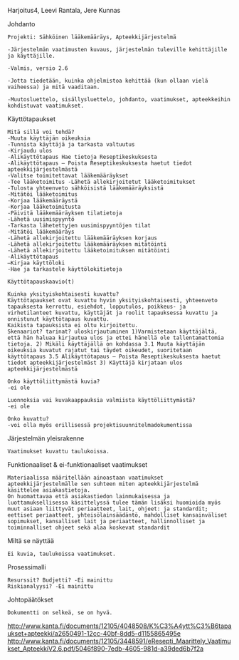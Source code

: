 Harjoitus4, Leevi Rantala, Jere Kunnas

Johdanto

	Projekti: Sähköinen lääkemääräys, Apteekkijärjestelmä

	-Järjestelmän vaatimusten kuvaus, järjestelmän tuleville kehittäjille ja käyttäjille.

	-Valmis, versio 2.6

	-Jotta tiedetään, kuinka ohjelmistoa kehittää (kun ollaan vielä vaiheessa) ja mitä vaaditaan.

	-Muutosluettelo, sisällysluettelo, johdanto, vaatimukset, apteekkeihin kohdistuvat vaatimukset.

Käyttötapaukset

	Mitä sillä voi tehdä?
	-Muuta käyttäjän oikeuksia
	-Tunnista käyttäjä ja tarkasta valtuutus
	-Kirjaudu ulos
	-Alikäyttötapaus Hae tietoja Reseptikeskuksesta
	-Alikäyttötapaus – Poista Reseptikeskuksesta haetut tiedot apteekkijärjestelmästä
	-Valitse toimitettavat lääkemääräykset
	-Tee lääketoimitus -Lähetä allekirjoitetut lääketoimitukset
	-Tulosta yhteenveto sähköisistä lääkemääräyksistä
	-Mitätöi lääketoimitus
	-Korjaa lääkemääräystä
	-Korjaa lääketoimitusta
	-Päivitä lääkemääräyksen tilatietoja
	-Lähetä uusimispyyntö
	-Tarkasta lähetettyjen uusimispyyntöjen tilat
	-Mitätöi lääkemääräys
	-Lähetä allekirjoitettu lääkemääräyksen korjaus
	-Lähetä allekirjoitettu lääkemääräyksen mitätöinti
	-Lähetä allekirjoitettu lääketoimituksen mitätöinti
	-Alikäyttötapaus
	–Kirjaa käyttöloki
	-Hae ja tarkastele käyttölokitietoja 
	
	Käyttötapauskaavio(t)
	
	Kuinka yksityiskohtaisesti kuvattu?
	Käyttötapaukset ovat kuvattu hyvin yksityiskohtaisesti, yhteenveto tapauksesta kerrottu, esiehdot, lopputulos, poikkeus- ja virhetilanteet kuvattu, käyttäjät ja roolit tapauksessa kuvattu ja onnistunut käyttötapaus kuvattu.
	Kaikista tapauksista ei oltu kirjoitettu.
	Skenaariot? tarinat? uloskirjautuminen 1)Varmistetaan käyttäjältä, että hän haluaa kirjautua ulos ja ettei hänellä ole tallentamattomia tietoja. 2) Mikäli käyttäjällä on kohdassa 3.1 Muuta käyttäjän oikeuksia kuvatut rajatut tai täydet oikeudet, suoritetaan käyttötapaus 3.5 Alikäyttötapaus – Poista Reseptikeskuksesta haetut tiedot apteekkijärjestelmäst 3) Käyttäjä kirjataan ulos apteekkijärjestelmästä 
	
	Onko käyttöliittymästä kuvia?
	-ei ole
	
	Luonnoksia vai kuvakaappauksia valmiista käyttöliittymästä?
	-ei ole 
	
	Onko kuvattu? 
	-voi olla myös erillisessä projektisuunnitelmadokumentissa


Järjestelmän yleisrakenne

	Vaatimukset kuvattu taulukoissa.

Funktionaaliset & ei-funktionaaliset vaatimukset

	Materiaalissa määritellään ainoastaan vaatimukset apteekkijärjestelmälle sen suhteen miten apteekkijärjestelmä käsittelee asiakastietoja.
	On huomattavaa että asiakastiedon lainmukaisessa ja luottamuksellisessa käsittelyssä tulee tämän lisäksi huomioida myös muut asiaan liittyvät periaatteet, lait, ohjeet: ja standardit;
	eettiset periaatteet, yhteisölainsäädäntö, mahdolliset kansainväliset sopimukset, kansalliset lait ja periaatteet, hallinnolliset ja toiminnalliset ohjeet sekä alaa koskevat standardit

Miltä se näyttää

	Ei kuvia, taulukoissa vaatimukset.

Prosessimalli

	Resurssit? Budjetti? -Ei mainittu 
	Riskianalyysi? -Ei mainittu

Johtopäätökset

	Dokumentti on selkeä, se on hyvä.

http://www.kanta.fi/documents/12105/4048508/K%C3%A4ytt%C3%B6tapaukset+apteekki/a2650491-12cc-40bf-8dd5-d1155865495e
http://www.kanta.fi/documents/12105/3448591/eResepti_Maarittely_Vaatimukset_ApteekkiV2.6.pdf/5046f890-7edb-4605-981d-a39ded6b7f2a

